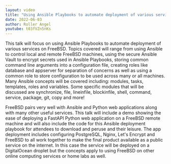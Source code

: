 ```yaml
---
layout: video
title: "Using Ansible Playbooks to automate deployment of various services on FreeBSD"
date: 2022-06-03
author: Roller Angel
youtube: t03fVZn5nKs
---
```

This talk will focus on using Ansible Playbooks to automate deployment of various services on FreeBSD. Topics covered will range from using Ansible to control local and remote FreeBSD machines, using the secure Ansible Vault to encrypt secrets used in Ansible Playbooks, storing common command line arguments into a configuration file, creating roles like database and appserver for separation of concerns as well as using a common role to store configuration to be used across many or all machines. Many Ansible concepts will be covered including: modules, tasks, templates, roles and variables. Some specific modules that will be discussed are synchronize, file, lineinfile, blockinfile, shell, command, service, package, git, copy and more!

FreeBSD pairs very well with Ansible and Python web applications along with many other useful services. This talk will include a demo showing the ease of deploying a FastAPI Python web application on a FreeBSD remote machine and will also include the code for this Ansible deployment playbook for attendees to download and peruse and their leisure. The app deployment includes configuring PostgreSQL, Nginx, Let's Encrypt and FreeBSD to all work together to make the final product available as a public service on the internet. In this case the service will be deployed on a DigitalOcean droplet but the concepts apply to using FreeBSD on other online computing services or home labs as well.
